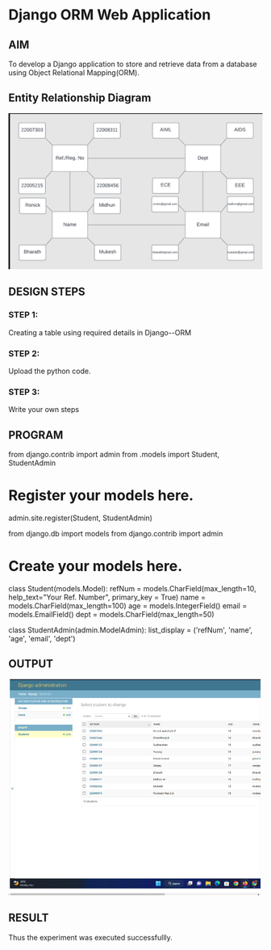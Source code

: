 # Django ORM Web Application

## AIM
To develop a Django application to store and retrieve data from a database using Object Relational Mapping(ORM).

## Entity Relationship Diagram

![](./Diagram.png)

## DESIGN STEPS

### STEP 1:

Creating a table using required details in Django--ORM

### STEP 2:

Upload the python code.

### STEP 3:

Write your own steps

## PROGRAM

from django.contrib import admin
from .models import Student, StudentAdmin

# Register your models here.
admin.site.register(Student, StudentAdmin)

from django.db import models
from django.contrib import admin

# Create your models here.
class Student(models.Model):
    refNum = models.CharField(max_length=10, help_text="Your Ref. Number", primary_key = True)
    name = models.CharField(max_length=100)
    age = models.IntegerField()
    email = models.EmailField()
    dept = models.CharField(max_length=50)

class StudentAdmin(admin.ModelAdmin):
    list_display = ('refNum', 'name', 'age', 'email', 'dept')

## OUTPUT

![](./ORM.png)


## RESULT

Thus the experiment was executed successfullly.